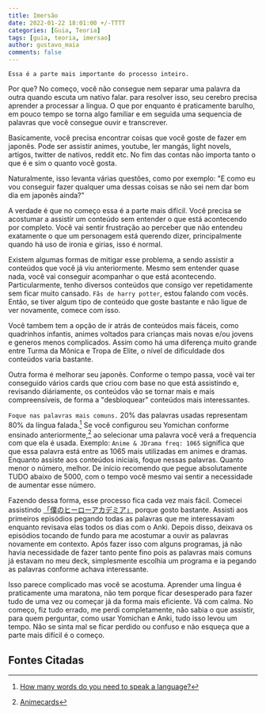 ```yaml
---
title: Imersão
date: 2022-01-22 18:01:00 +/-TTTT
categories: [Guia, Teoria]
tags: [guia, teoria, imersao]
author: gustavo_maia
comments: false
---
```


`Essa é a parte mais importante do processo inteiro.`

Por que? No começo, você não consegue nem separar uma palavra da outra quando escuta um nativo falar. para resolver isso, seu cerebro precisa aprender a processar a língua. O que por enquanto é praticamente barulho, em pouco tempo se torna algo familiar e em seguida uma sequencia de palavras que você consegue ouvir e transcrever.

Basicamente, você precisa encontrar coisas que você goste de fazer em japonês. Pode ser assistir animes, youtube, ler mangás, light novels, artigos, twitter de nativos, reddit etc. No fim das contas não importa tanto o que é e sim o quanto você gosta.

Naturalmente, isso levanta várias questões, como por exemplo: "E como eu vou conseguir fazer qualquer uma dessas coisas se não sei nem dar bom dia em japonês ainda?"

A verdade é que no começo essa é a parte mais difícil. Você precisa se acostumar a assistir um conteúdo sem entender o que está acontecendo por completo. Você vai sentir frustração ao perceber que não entendeu exatamente o que um personagem está querendo dizer, principalmente quando há uso de ironia e girias, isso é normal.

Existem algumas formas de mitigar esse problema, a sendo assistir a conteúdos que você já viu anteriormente. Mesmo sem entender quase nada, você vai conseguir acompanhar o que está acontecendo. Particularmente, tenho diversos conteúdos que consigo ver repetidamente sem ficar muito cansado. `Fãs de harry potter`, estou falando com vocês. Então, se tiver algum tipo de conteúdo que goste bastante e não ligue de ver novamente, comece com isso.

Você tambem tem a opção de ir atrás de conteúdos mais fáceis, como quadrinhos infantis, animes voltados para crianças mais novas e/ou jovens e generos menos complicados. Assim como há uma diferença muito grande entre Turma da Mônica e Tropa de Elite, o nível de dificuldade dos conteúdos varia bastante.

Outra forma é melhorar seu japonês. Conforme o tempo passa, você vai ter conseguido vários cards que criou com base no que está assistindo e, revisando diáriamente, os conteúdos vão se tornar mais e mais compreensíveis, de forma a "desbloquear" conteúdos mais interessantes.

`Foque nas palavras mais comuns.` 20% das palavras usadas representam 80% da língua falada.[^footnote] Se você configurou seu Yomichan conforme ensinado anteriormente,[^fn-nth-2] ao selecionar uma palavra você verá a frequencia com que ela é usada. Exemplo: `Anime & JDrama freq: 1065` significa que que essa palavra está entre as 1065 mais utilizadas em animes e dramas. Enquanto assiste aos conteúdos iniciais, foque nessas palavras. Quanto menor o número, melhor. De início recomendo que pegue absolutamente TUDO abaixo de 5000, com o tempo você mesmo vai sentir a necessidade de aumentar esse número.

Fazendo dessa forma, esse processo fica cada vez mais fácil. Comecei assistindo [「僕のヒーローアカデミア」](https://myanimelist.net/anime/31964/Boku_no_Hero_Academia?suggestion=) porque gosto bastante. Assisti aos primeiros episódios pegando todas as palavras que me interessavam enquanto revisava elas todos os dias com o Anki. Depois disso, deixava os episódios tocando de fundo para me acostumar a ouvir as palavras novamente em contexto. Após fazer isso com alguns programas, já não havia necessidade de fazer tanto pente fino pois as palavras mais comuns já estavam no meu deck, simplesmente escolhia um programa e ia pegando as palavras conforme achava interessante. 

Isso parece complicado mas você se acostuma. Aprender uma língua é praticamente uma maratona, não tem porque ficar desesperado para fazer tudo de uma vez ou começar já da forma mais eficiente. Vá com calma. No começo, fiz tudo errado, me perdi completamente, não sabia o que assistir, para quem perguntar, como usar Yomichan e Anki, tudo isso levou um tempo. Não se sinta mal se ficar perdido ou confuso e não esqueça que a parte mais difícil é o começo.

## Fontes Citadas

[^footnote]: [How many words do you need to speak a language?](https://www.bbc.com/news/world-44569277)
[^fn-nth-2]: [Animecards](https://aprendajp.com/posts/animecards/)